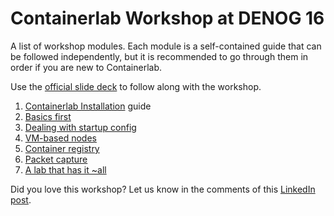 # Containerlab Workshop at DENOG 16

A list of workshop modules. Each module is a self-contained guide that can be followed independently, but it is recommended to go through them in order if you are new to Containerlab.

Use the [official slide deck](https://gitlab.com/rdodin/pics/-/wikis/uploads/419c501863a492c9016f0e7b345b1c68/Containerlab_DENOG16_Workshop-export.pdf) to follow along with the workshop.

1. [Containerlab Installation](05-install/README.md) guide
2. [Basics first](10-basics/README.md)
3. [Dealing with startup config](15-startup/README.md)
4. [VM-based nodes](20-vm/README.md)
5. [Container registry](30-registry/README.md)
6. [Packet capture](40-packet-capture/README.md)
7. [A lab that has it ~all](45-streaming-telemetry/README.md)

Did you love this workshop? Let us know in the comments of this [LinkedIn post](TBD).
